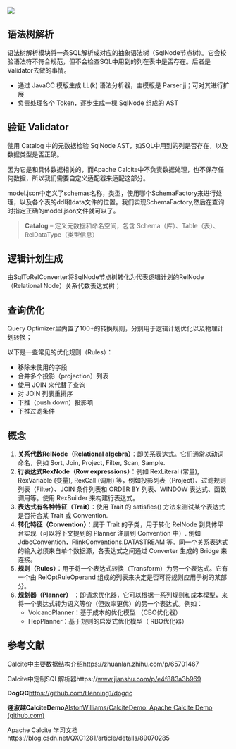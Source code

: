 ![](C:\Users\16977\Desktop\calcite\毕业设计\SQL处理流程.png)

## 语法树解析

语法树解析模块将一条SQL解析成对应的抽象语法树（SqlNode节点树）。它会校验语法符不符合规范，但不会检查SQL中用到的列在表中是否存在。后者是Validator去做的事情。

- 通过 JavaCC 模版生成 LL(k) 语法分析器，主模版是 Parser.jj；可对其进行扩展
- 负责处理各个 Token，逐步生成一棵 SqlNode 组成的 AST

## 验证 Validator

使用 Catalog 中的元数据检验 SqlNode AST，如SQL中用到的列是否存在，以及数据类型是否正确。

因为它是和具体数据相关的，而Apache Calcite中不负责数据处理，也不保存任何数据，所以我们需要自定义适配器来适配这部分。

model.json中定义了schemas名称，类型，使用哪个SchemaFactory来进行处理，以及各个表的ddl和data文件的位置。我们实现SchemaFactory,然后在查询时指定正确的model.json文件就可以了。

> **Catalog** – 定义元数据和命名空间，包含 Schema（库）、Table（表）、RelDataType（类型信息）

## 逻辑计划生成

由SqlToRelConverter将SqlNode节点树转化为代表逻辑计划的RelNode（Relational Node）关系代数表达式树；

## 查询优化

Query Optimizer里内置了100+的转换规则，分别用于逻辑计划优化以及物理计划转换；

以下是一些常见的优化规则（Rules）：

- 移除未使用的字段
- 合并多个投影（projection）列表
- 使用 JOIN 来代替子查询
- 对 JOIN 列表重排序
- 下推（push down）投影项
- 下推过滤条件



## 概念

1. **关系代数RelNode（Relational algebra）**：即关系表达式。它们通常以动词命名，例如 Sort, Join, Project, Filter, Scan, Sample.
2. **行表达式RexNode（Row expressions）**：例如 RexLiteral (常量), RexVariable (变量), RexCall (调用) 等，例如投影列表（Project）、过滤规则列表（Filter）、JOIN 条件列表和 ORDER BY 列表、WINDOW 表达式、函数调用等。使用 RexBuilder 来构建行表达式。
3. **表达式有各种特征（Trait）**：使用 Trait 的 satisfies() 方法来测试某个表达式是否符合某 Trait 或 Convention.
4. **转化特征（Convention）**：属于 Trait 的子类，用于转化 RelNode 到具体平台实现（可以将下文提到的 Planner 注册到 Convention 中）. 例如 JdbcConvention，FlinkConventions.DATASTREAM 等。同一个关系表达式的输入必须来自单个数据源，各表达式之间通过 Converter 生成的 Bridge 来连接。
5. **规则（Rules）**：用于将一个表达式转换（Transform）为另一个表达式。它有一个由 RelOptRuleOperand 组成的列表来决定是否可将规则应用于树的某部分。
6. **规划器（Planner）** ：即请求优化器，它可以根据一系列规则和成本模型，来将一个表达式转为语义等价（但效率更优）的另一个表达式。例如：
   - VolcanoPlanner：基于成本的优化模型 （CBO优化器）
   - HepPlanner：基于规则的启发式优化模型（ RBO优化器）

## 参考文献

Calcite中主要数据结构介绍https://zhuanlan.zhihu.com/p/65701467

Calcite中定制SQL解析器https://www.jianshu.com/p/e4f883a3b969

**DogQC**https://github.com/Henning1/dogqc

**逄淑越CalciteDemo**[AlstonWilliams/CalciteDemo: Apache Calcite Demo (github.com)](https://github.com/AlstonWilliams/CalciteDemo)

Apache Calcite 学习文档https://blog.csdn.net/QXC1281/article/details/89070285